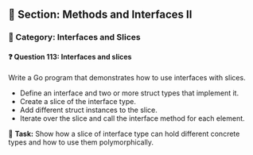 ## 📘 Section: Methods and Interfaces II  
### 🔹 Category: Interfaces and Slices  
#### ❓ Question 113: Interfaces and slices

Write a Go program that demonstrates how to use interfaces with slices.

- Define an interface and two or more struct types that implement it.
- Create a slice of the interface type.
- Add different struct instances to the slice.
- Iterate over the slice and call the interface method for each element.

🔧 **Task:** Show how a slice of interface type can hold different concrete types and how to use them polymorphically.
